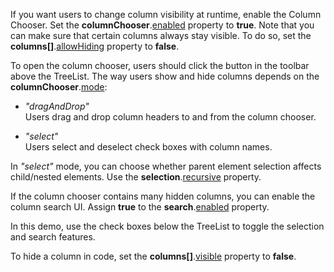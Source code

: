 If you want users to change column visibility at runtime, enable the Column Chooser. Set the **columnChooser**.[enabled](/Documentation/ApiReference/UI_Components/dxTreeList/Configuration/columnChooser/#enabled) property to **true**.  Note that you can make sure that certain columns always stay visible. To do so, set the **columns[]**.[allowHiding](/Documentation/ApiReference/UI_Components/dxTreeList/Configuration/columns/#allowHiding) property to **false**. 
<!--split-->

To open the column chooser, users should click the button in the toolbar above the TreeList. The way users show and hide columns depends on the **columnChooser**.[mode](/Documentation/ApiReference/UI_Components/dxTreeList/Configuration/columnChooser/#mode):

* *"dragAndDrop"*              
Users drag and drop column headers to and from the column chooser.

* *"select"*         
Users select and deselect check boxes with column names.

In *"select"* mode, you can choose whether parent element selection affects child/nested elements. Use the **selection**.[recursive](/Documentation/ApiReference/UI_Components/dxTreeList/Configuration/columnChooser/selection/#recursive) property.

If the column chooser contains many hidden columns, you can enable the column search UI. Assign **true** to the **search**.[enabled](/Documentation/ApiReference/UI_Components/dxTreeList/Configuration/columnChooser/search/#enabled) property.

In this demo, use the check boxes below the TreeList to toggle the selection and search features.

To hide a column in code, set the **columns[]**.[visible](/Documentation/ApiReference/UI_Components/dxTreeList/Configuration/columns/#visible) property to **false**. 
